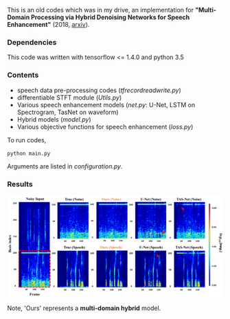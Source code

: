 This is an old codes which was in my drive, an implementation for 
**"Multi-Domain Processing via Hybrid Denoising Networks for Speech Enhancement"**
(2018, [arxiv](https://arxiv.org/abs/1812.08914)).

### Dependencies
This code was written with tensorflow <= 1.4.0 and python 3.5

### Contents
- speech data pre-processing codes (*tfrecordreadwrite.py*)
- differentiable STFT module (*Utils.py*)
- Various speech enhancement models (*net.py*: U-Net, LSTM on Spectrogram, TasNet on waveform)
- Hybrid models (*model.py*)
- Various objective functions for speech enhancement (*loss.py*)

To run codes, 
```
python main.py
```

Arguments are listed in *configuration.py*.

### Results
![Spectrograms](./speech.PNG)

Note, 'Ours' represents a **multi-domain hybrid** model.  
